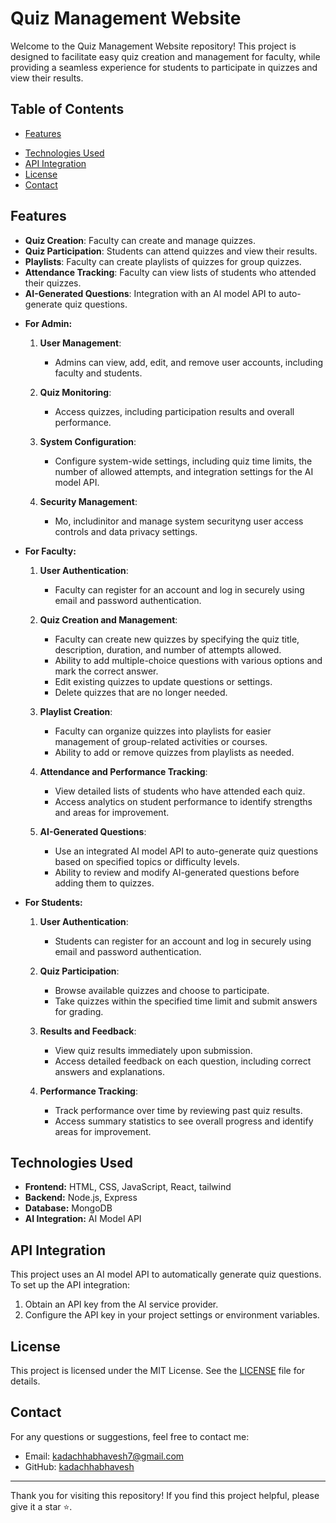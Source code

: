 # Quiz Management Website

Welcome to the Quiz Management Website repository! This project is designed to facilitate easy quiz creation and management for faculty, while providing a seamless experience for students to participate in quizzes and view their results.

## Table of Contents

- [Features](#features)
<!--- [Installation](#installation) -->
- [Technologies Used](#technologies-used)
- [API Integration](#api-integration)
- [License](#license)
- [Contact](#contact)

## Features

- **Quiz Creation**: Faculty can create and manage quizzes.
- **Quiz Participation**: Students can attend quizzes and view their results.
- **Playlists**: Faculty can create playlists of quizzes for group quizzes.
- **Attendance Tracking**: Faculty can view lists of students who attended their quizzes.
- **AI-Generated Questions**: Integration with an AI model API to auto-generate quiz questions.

<!--## Demo

ou can find a live demo of the project [here](#). *(Provide a link if available)*

## Installation

To get a local copy up and running, follow these steps:

1. **Clone the repository:**
    ```bash
    git clone https://github.com/kadachhabhavesh/Brainiac-online-quiz-website
    ```
2. **Navigate to the project directory:**
    ```bash
    cd quiz-management-website
    ```
3. **Install dependencies:**
    ```bash
    npm install
    ```
4. **Run the application:**
    ```bash
    npm start
    ```
## functionality

Once the application is running, you can access it in your web browser at `http://localhost:3000`. -->
- **For Admin:**
    1. **User Management**: 
       - Admins can view, add, edit, and remove user accounts, including faculty and students.
       
    2. **Quiz Monitoring**: 
       - Access quizzes, including participation results and overall performance.
    
    4. **System Configuration**: 
       - Configure system-wide settings, including quiz time limits, the number of allowed attempts, and integration settings for the AI model API.
       
    5. **Security Management**:
       - Mo, includinitor and manage system securityng user access controls and data privacy settings.


- **For Faculty:**
    1. **User Authentication**: 
       - Faculty can register for an account and log in securely using email and password authentication.
       
    2. **Quiz Creation and Management**: 
       - Faculty can create new quizzes by specifying the quiz title, description, duration, and number of attempts allowed.
       - Ability to add multiple-choice questions with various options and mark the correct answer.
       - Edit existing quizzes to update questions or settings.
       - Delete quizzes that are no longer needed.
       
    3. **Playlist Creation**: 
       - Faculty can organize quizzes into playlists for easier management of group-related activities or courses.
       - Ability to add or remove quizzes from playlists as needed.
    
    4. **Attendance and Performance Tracking**: 
       - View detailed lists of students who have attended each quiz.
       - Access analytics on student performance to identify strengths and areas for improvement.
    
    5. **AI-Generated Questions**: 
       - Use an integrated AI model API to auto-generate quiz questions based on specified topics or difficulty levels.
       - Ability to review and modify AI-generated questions before adding them to quizzes.


- **For Students:**
    1. **User Authentication**: 
       - Students can register for an account and log in securely using email and password authentication.
       
    2. **Quiz Participation**: 
       - Browse available quizzes and choose to participate.
       - Take quizzes within the specified time limit and submit answers for grading.
    
    3. **Results and Feedback**: 
       - View quiz results immediately upon submission.
       - Access detailed feedback on each question, including correct answers and explanations.
    
    4. **Performance Tracking**: 
       - Track performance over time by reviewing past quiz results.
       - Access summary statistics to see overall progress and identify areas for improvement.


## Technologies Used

- **Frontend:** HTML, CSS, JavaScript, React, tailwind
- **Backend:** Node.js, Express
- **Database:** MongoDB
- **AI Integration:** AI Model API 

## API Integration

This project uses an AI model API to automatically generate quiz questions. To set up the API integration:

1. Obtain an API key from the AI service provider.
2. Configure the API key in your project settings or environment variables.

## License

This project is licensed under the MIT License. See the [LICENSE](LICENSE) file for details.

## Contact

For any questions or suggestions, feel free to contact me:

- Email: [kadachhabhavesh7@gmail.com](mailto:kadachhabhavesh7@gmail.com)
- GitHub: [kadachhabhavesh](https://github.com/kadachhabhavesh)

---

Thank you for visiting this repository! If you find this project helpful, please give it a star ⭐.
